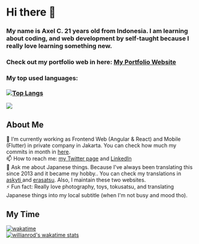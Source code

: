 # Hi there 👋
### My name is Axel C. 21 years old from Indonesia. I am learning about coding, and web development by self-taught because I really love learning something new. 
### Check out my portfolio web in here: <a href="http://axelc.my.id/">My Portfolio Website</a>

### My top used languages: <br></br>[![Top Langs](https://github-readme-stats.vercel.app/api/top-langs/?username=AcD08&layout=compact)](https://github.com/anuraghazra/github-readme-stats)
![](https://komarev.com/ghpvc/?username=AcD08)
## About Me
🌱 I’m currently working as Frontend Web (Angular & React) and Mobile (Flutter) in private company in Jakarta. You can check how much my commits in month in [here](https://github.com/axelc-una).
<br>
📫 How to reach me: <a href="https://twitter.com/AxelC1012">my Twitter page</a> and <a href="https://www.linkedin.com/in/axel-christopher-960943185/">LinkedIn </a>
<br>
💬 Ask me about Japanese things. Because I've always been translating this since 2013 and it became my hobby.. You can check my translations in <a href="https://askytisubsite.wordpress.com/">askyti </a>and <a href="https://erasatsu.com/">erasatsu</a>. Also, I maintain these two websites.
<br>
⚡ Fun fact: Really love photography, toys, tokusatsu, and translating Japanese things into my local subtitle (when I'm not busy and mood tho).

## My Time
[![wakatime](https://wakatime.com/badge/user/ea9a3e17-e56e-453d-8f79-6604485683eb.svg)](https://wakatime.com/@ea9a3e17-e56e-453d-8f79-6604485683eb)
<br>
[![willianrod's wakatime stats](https://github-readme-stats.vercel.app/api/wakatime?username=acd08)](https://github.com/anuraghazra/github-readme-stats)
<!--
**AcD08/AcD08** is a ✨ _special_ ✨ repository because its `README.md` (this file) appears on your GitHub profile.

Here are some ideas to get you started:

- 🔭 I’m currently working on ...
- 🌱 I’m currently learning ...
- 👯 I’m looking to collaborate on ...
- 🤔 I’m looking for help with ...
- 💬 Ask me about ...
- 📫 How to reach me: ...
- 😄 Pronouns: ...
- ⚡ Fun fact: ...
-->
